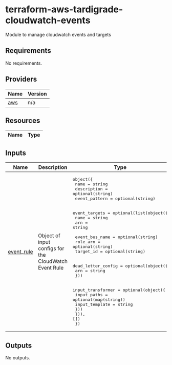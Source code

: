 # terraform-aws-tardigrade-cloudwatch-events
Module to manage cloudwatch events and targets


<!-- BEGIN TFDOCS -->
## Requirements

No requirements.

## Providers

| Name | Version |
|------|---------|
| <a name="provider_aws"></a> [aws](#provider\_aws) | n/a |

## Resources

| Name | Type |
|------|------|

## Inputs

| Name | Description | Type | Default | Required |
|------|-------------|------|---------|:--------:|
| <a name="input_event_rule"></a> [event\_rule](#input\_event\_rule) | Object of input configs for the CloudWatch Event Rule | <pre>object({<br>    name          = string<br>    description   = optional(string)<br>    event_pattern = optional(string)<br><br>    event_targets = optional(list(object({<br>      name = string<br>      arn  = string<br><br>      event_bus_name = optional(string)<br>      role_arn       = optional(string)<br>      target_id      = optional(string)<br><br>      dead_letter_config = optional(object({<br>        arn = string<br>      }))<br><br>      input_transformer = optional(object({<br>        input_paths    = optional(map(string))<br>        input_template = string<br>      }))<br>    })), [])<br>  })</pre> | n/a | yes |

## Outputs

No outputs.

<!-- END TFDOCS -->
